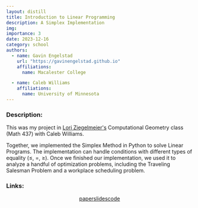 ```yaml
---
layout: distill
title: Introduction to Linear Programming
description: A Simplex Implementation
img:
importance: 3
date: 2023-12-16
category: school
authors:
  - name: Gavin Engelstad
    url: "https://gavinengelstad.github.io"
    affiliations:
      name: Macalester College

  - name: Caleb Williams
    affiliations:
      name: University of Minnesota
---
```


### Description:

This was my project in [Lori Ziegelmeier's](https://www.loriziegelmeier.com) Computational Geometry class (Math 437) with Caleb Williams.

Together, we implemented the Simplex Method in Python to solve Linear Programs. The implementation can handle conditions with different types of equality ($\leq$, $=$, $\geq$). Once we finished our implementation, we used it to analyze a handful of optimization problems, including the Traveling Salesman Problem and a workplace scheduling problem.


### Links:

<style>
    .links {
        display: flex;
        justify-content: center;
        align-items: center;
    }
</style>

<div class="links">
    <a href="https://gavinengelstad.github.io/assets/pdf/simplex/paper.pdf" class="btn btn-sm z-depth-0" role="button" target="_blank" rel="noopener noreferrer">paper</a>
    <a href="https://gavinengelstad.github.io/assets/pdf/simplex/Presentation.pdf" class="btn btn-sm z-depth-0" role="button" target="_blank" rel="noopener noreferrer">slides</a>
    <a href="https://github.com/GavinEngelstad/Comp-Geom-Simplex-Implementation" class="btn btn-sm z-depth-0" role="button" target="_blank" rel="noopener noreferrer">code</a>
</div>

